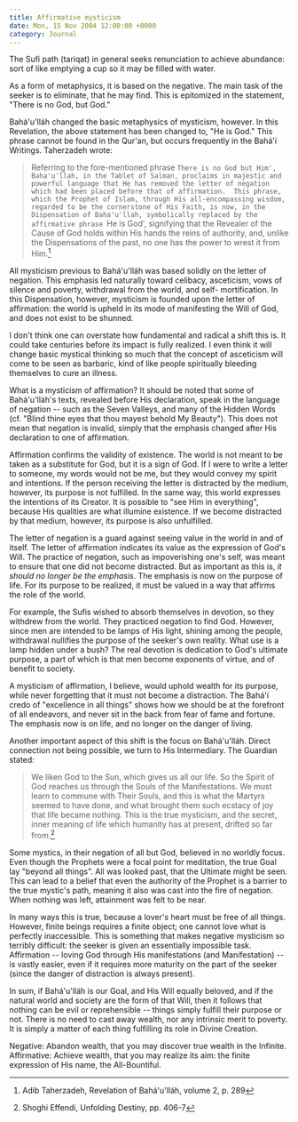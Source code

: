 ```yaml
---
title: Affirmative mysticism
date: Mon, 15 Nov 2004 12:00:00 +0000
category: Journal
---
```


The Sufi path (tariqat) in general seeks renunciation to achieve
abundance: sort of like emptying a cup so it may be filled with water.

As a form of metaphysics, it is based on the negative.  The main task of
the seeker is to eliminate, that he may find.  This is epitomized in the
statement, "There is no God, but God."

Bahá'u'lláh changed the basic metaphysics of mysticism, however.  In
this Revelation, the above statement has been changed to, "He is God."
This phrase cannot be found in the Qur'an, but occurs frequently in the
Bahá'í Writings.  Taherzadeh wrote:

> Referring to the fore-mentioned phrase `There is no God but Him',
> Baha'u'llah, in the Tablet of Salman, proclaims in majestic and
> powerful language that He has removed the letter of negation which had
> been placed before that of affirmation.  This phrase, which the
> Prophet of Islam, through His all-encompassing wisdom, regarded to be
> the cornerstone of His Faith, is now, in the Dispensation of
> Baha'u'llah, symbolically replaced by the affirmative phrase `He is
> God', signifying that the Revealer of the Cause of God holds within
> His hands the reins of authority, and, unlike the Dispensations of the
> past, no one has the power to wrest it from Him.[^1]

All mysticism previous to Bahá'u'lláh was based solidly on the letter of
negation.  This emphasis led naturally toward celibacy, asceticism, vows
of silence and poverty, withdrawal from the world, and self-
mortification.  In this Dispensation, however, mysticism is founded upon
the letter of affirmation: the world is upheld in its mode of
manifesting the Will of God, and does not exist to be shunned.

I don't think one can overstate how fundamental and radical a shift this
is.  It could take centuries before its impact is fully realized.  I
even think it will change basic mystical thinking so much that the
concept of asceticism will come to be seen as barbaric, kind of like
people spiritually bleeding themselves to cure an illness.

What is a mysticism of affirmation?  It should be noted that some of
Bahá'u'lláh's texts, revealed before His declaration, speak in the
language of negation -- such as the Seven Valleys, and many of the
Hidden Words (cf. "Blind thine eyes that thou mayest behold My Beauty").
This does not mean that negation is invalid, simply that the emphasis
changed after His declaration to one of affirmation.

Affirmation confirms the validity of existence.  The world is not meant
to be taken as a substitute for God, but it is a sign of God.  If I were
to write a letter to someone, my words would not be me, but they would
convey my spirit and intentions.  If the person receiving the letter is
distracted by the medium, however, its purpose is not fulfilled.  In the
same way, this world expresses the intentions of its Creator.  It is
possible to "see Him in everything", because His qualities are what
illumine existence.  If we become distracted by that medium, however,
its purpose is also unfulfilled.

The letter of negation is a guard against seeing value in the world in
and of itself.  The letter of affirmation indicates its value as the
expression of God's Will.  The practice of negation, such as
impoverishing one's self, was meant to ensure that one did not become
distracted.  But as important as this is, *it should no longer be the
emphasis*.  The emphasis is now on the purpose of life.  For its purpose
to be realized, it must be valued in a way that affirms the role of the
world.

For example, the Sufis wished to absorb themselves in devotion, so they
withdrew from the world.  They practiced negation to find God.  However,
since men are intended to be lamps of His light, shining among the
people, withdrawal nullifies the purpose of the seeker's own reality.
What use is a lamp hidden under a bush?  The real devotion is dedication
to God's ultimate purpose, a part of which is that men become exponents
of virtue, and of benefit to society.

A mysticism of affirmation, I believe, would uphold wealth for its
purpose, while never forgetting that it must not become a distraction.
The Bahá'í credo of "excellence in all things" shows how we should be at
the forefront of all endeavors, and never sit in the back from fear of
fame and fortune.  The emphasis now is on life, and no longer on the
danger of living.

Another important aspect of this shift is the focus on Bahá'u'lláh.
Direct connection not being possible, we turn to His Intermediary.  The
Guardian stated:

> We liken God to the Sun, which gives us all our life.  So the Spirit
> of God reaches us through the Souls of the Manifestations.  We must
> learn to commune with Their Souls, and this is what the Martyrs seemed
> to have done, and what brought them such ecstacy of joy that life
> became nothing.  This is the true mysticism, and the secret, inner
> meaning of life which humanity has at present, drifted so far from.[^2]

Some mystics, in their negation of all but God, believed in no worldly
focus.  Even though the Prophets were a focal point for meditation, the
true Goal lay "beyond all things".  All was looked past, that the
Ultimate might be seen.  This can lead to a belief that even the
authority of the Prophet is a barrier to the true mystic's path, meaning
it also was cast into the fire of negation.  When nothing was left,
attainment was felt to be near.

In many ways this is true, because a lover's heart must be free of all
things.  However, finite beings requires a finite object; one cannot
love what is perfectly inaccessible.  This is something that makes
negative mysticism so terribly difficult: the seeker is given an
essentially impossible task.  Affirmation -- loving God through His
manifestations (and Manifestation) -- is vastly easier, even if it
requires more maturity on the part of the seeker (since the danger of
distraction is always present).

In sum, if Bahá'u'lláh is our Goal, and His Will equally beloved, and if
the natural world and society are the form of that Will, then it follows
that nothing can be evil or reprehensible -- things simply fulfill their
purpose or not.  There is no need to cast away wealth, nor any intrinsic
merit to poverty.  It is simply a matter of each thing fulfilling its
role in Divine Creation.

Negative: Abandon wealth, that you may discover true wealth in the
Infinite.  Affirmative: Achieve wealth, that you may realize its aim:
the finite expression of His name, the All-Bountiful.

[^1]:   Adib Taherzadeh, Revelation of Bahá'u'lláh, volume 2, p. 289

[^2]:   Shoghi Effendi, Unfolding Destiny, pp. 406-7


